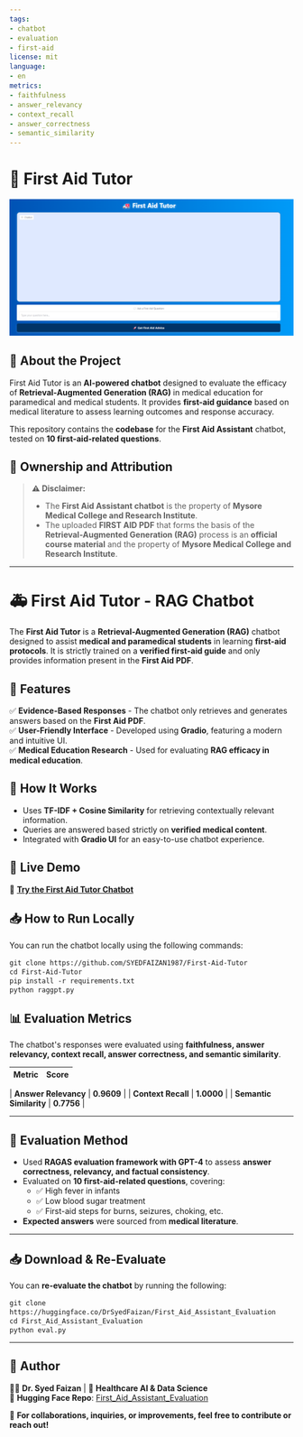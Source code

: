 ```yaml
---
tags:
- chatbot
- evaluation
- first-aid
license: mit
language:
- en
metrics:
- faithfulness
- answer_relevancy
- context_recall
- answer_correctness
- semantic_similarity
---
```


# 🏥 First Aid Tutor

![First Aid Tutor](https://github.com/SYEDFAIZAN1987/First-Aid-Tutor/blob/main/RAGGPT%20UI.png)

## 📘 About the Project
First Aid Tutor is an **AI-powered chatbot** designed to evaluate the efficacy of **Retrieval-Augmented Generation (RAG)** in medical education for paramedical and medical students. It provides **first-aid guidance** based on medical literature to assess learning outcomes and response accuracy.

This repository contains the **codebase** for the **First Aid Assistant** chatbot, tested on **10 first-aid-related questions**.

## 📢 **Ownership and Attribution**
> **⚠️ Disclaimer:**  
> - The **First Aid Assistant chatbot** is the property of **Mysore Medical College and Research Institute**.  
> - The uploaded **FIRST AID PDF** that forms the basis of the **Retrieval-Augmented Generation (RAG)** process is an **official course material** and the property of **Mysore Medical College and Research Institute**.

---

# 🚑 First Aid Tutor - RAG Chatbot

The **First Aid Tutor** is a **Retrieval-Augmented Generation (RAG)** chatbot designed to assist **medical and paramedical students** in learning **first-aid protocols**. It is strictly trained on a **verified first-aid guide** and only provides information present in the **First Aid PDF**.

## 🎯 Features
✅ **Evidence-Based Responses** - The chatbot only retrieves and generates answers based on the **First Aid PDF**.  
✅ **User-Friendly Interface** - Developed using **Gradio**, featuring a modern and intuitive UI.  
✅ **Medical Education Research** - Used for evaluating **RAG efficacy in medical education**.  

## 🔬 How It Works
- Uses **TF-IDF + Cosine Similarity** for retrieving contextually relevant information.  
- Queries are answered based strictly on **verified medical content**.  
- Integrated with **Gradio UI** for an easy-to-use chatbot experience.  

## 📌 Live Demo
🚀 **[Try the First Aid Tutor Chatbot](https://huggingface.co/spaces/DrSyedFaizan/First_Aid_Assistant)**

## 📥 How to Run Locally
You can run the chatbot locally using the following commands:

```
git clone https://github.com/SYEDFAIZAN1987/First-Aid-Tutor
cd First-Aid-Tutor
pip install -r requirements.txt
python raggpt.py
```
## 📊 Evaluation Metrics
The chatbot's responses were evaluated using **faithfulness, answer relevancy, context recall, answer correctness, and semantic similarity**.

| Metric               | Score  |
|----------------------|--------|

| **Answer Relevancy**    | **0.9609** |
| **Context Recall**      | **1.0000** |
| **Semantic Similarity** | **0.7756** |





---

## 📖 Evaluation Method
- Used **RAGAS evaluation framework with GPT-4** to assess **answer correctness, relevancy, and factual consistency**.
- Evaluated on **10 first-aid-related questions**, covering:
  - ✅ High fever in infants  
  - ✅ Low blood sugar treatment  
  - ✅ First-aid steps for burns, seizures, choking, etc.  
- **Expected answers** were sourced from **medical literature**.

---

## 📥 Download & Re-Evaluate
You can **re-evaluate the chatbot** by running the following:

```
git clone https://huggingface.co/DrSyedFaizan/First_Aid_Assistant_Evaluation
cd First_Aid_Assistant_Evaluation
python eval.py
```

---

## 📌 Author
👨‍⚕ **Dr. Syed Faizan** | 🏥 **Healthcare AI & Data Science**  
🔗 **Hugging Face Repo**: [First_Aid_Assistant_Evaluation](https://huggingface.co/DrSyedFaizan/First_Aid_Assistant_Evaluation)

📩 **For collaborations, inquiries, or improvements, feel free to contribute or reach out!**


